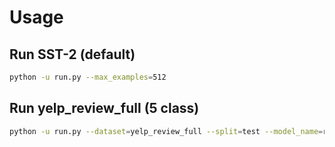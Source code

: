 # Usage

## Run SST-2 (default)
```bash
python -u run.py --max_examples=512
```

## Run yelp_review_full (5 class)

```bash
python -u run.py --dataset=yelp_review_full --split=test --model_name=rttl-ai/bert-base-uncased-yelp-reviews --max_examples=512
```